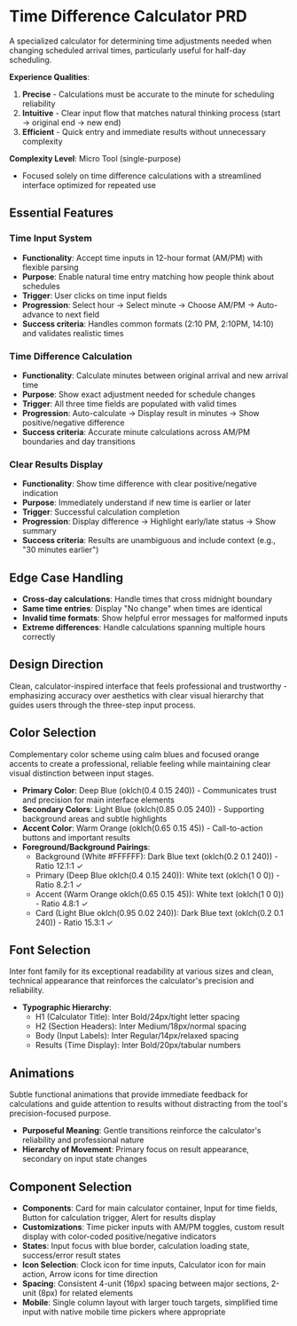 # Time Difference Calculator PRD

A specialized calculator for determining time adjustments needed when changing scheduled arrival times, particularly useful for half-day scheduling.

**Experience Qualities**:
1. **Precise** - Calculations must be accurate to the minute for scheduling reliability
2. **Intuitive** - Clear input flow that matches natural thinking process (start → original end → new end)
3. **Efficient** - Quick entry and immediate results without unnecessary complexity

**Complexity Level**: Micro Tool (single-purpose)
- Focused solely on time difference calculations with a streamlined interface optimized for repeated use

## Essential Features

### Time Input System
- **Functionality**: Accept time inputs in 12-hour format (AM/PM) with flexible parsing
- **Purpose**: Enable natural time entry matching how people think about schedules
- **Trigger**: User clicks on time input fields
- **Progression**: Select hour → Select minute → Choose AM/PM → Auto-advance to next field
- **Success criteria**: Handles common formats (2:10 PM, 2:10PM, 14:10) and validates realistic times

### Time Difference Calculation
- **Functionality**: Calculate minutes between original arrival and new arrival time
- **Purpose**: Show exact adjustment needed for schedule changes
- **Trigger**: All three time fields are populated with valid times
- **Progression**: Auto-calculate → Display result in minutes → Show positive/negative difference
- **Success criteria**: Accurate minute calculations across AM/PM boundaries and day transitions

### Clear Results Display
- **Functionality**: Show time difference with clear positive/negative indication
- **Purpose**: Immediately understand if new time is earlier or later
- **Trigger**: Successful calculation completion
- **Progression**: Display difference → Highlight early/late status → Show summary
- **Success criteria**: Results are unambiguous and include context (e.g., "30 minutes earlier")

## Edge Case Handling

- **Cross-day calculations**: Handle times that cross midnight boundary
- **Same time entries**: Display "No change" when times are identical  
- **Invalid time formats**: Show helpful error messages for malformed inputs
- **Extreme differences**: Handle calculations spanning multiple hours correctly

## Design Direction

Clean, calculator-inspired interface that feels professional and trustworthy - emphasizing accuracy over aesthetics with clear visual hierarchy that guides users through the three-step input process.

## Color Selection

Complementary color scheme using calm blues and focused orange accents to create a professional, reliable feeling while maintaining clear visual distinction between input stages.

- **Primary Color**: Deep Blue (oklch(0.4 0.15 240)) - Communicates trust and precision for main interface elements
- **Secondary Colors**: Light Blue (oklch(0.85 0.05 240)) - Supporting background areas and subtle highlights  
- **Accent Color**: Warm Orange (oklch(0.65 0.15 45)) - Call-to-action buttons and important results
- **Foreground/Background Pairings**: 
  - Background (White #FFFFFF): Dark Blue text (oklch(0.2 0.1 240)) - Ratio 12.1:1 ✓
  - Primary (Deep Blue oklch(0.4 0.15 240)): White text (oklch(1 0 0)) - Ratio 8.2:1 ✓
  - Accent (Warm Orange oklch(0.65 0.15 45)): White text (oklch(1 0 0)) - Ratio 4.8:1 ✓
  - Card (Light Blue oklch(0.95 0.02 240)): Dark Blue text (oklch(0.2 0.1 240)) - Ratio 15.3:1 ✓

## Font Selection

Inter font family for its exceptional readability at various sizes and clean, technical appearance that reinforces the calculator's precision and reliability.

- **Typographic Hierarchy**: 
  - H1 (Calculator Title): Inter Bold/24px/tight letter spacing
  - H2 (Section Headers): Inter Medium/18px/normal spacing  
  - Body (Input Labels): Inter Regular/14px/relaxed spacing
  - Results (Time Display): Inter Bold/20px/tabular numbers

## Animations

Subtle functional animations that provide immediate feedback for calculations and guide attention to results without distracting from the tool's precision-focused purpose.

- **Purposeful Meaning**: Gentle transitions reinforce the calculator's reliability and professional nature
- **Hierarchy of Movement**: Primary focus on result appearance, secondary on input state changes

## Component Selection

- **Components**: Card for main calculator container, Input for time fields, Button for calculation trigger, Alert for results display
- **Customizations**: Time picker inputs with AM/PM toggles, custom result display with color-coded positive/negative indicators
- **States**: Input focus with blue border, calculation loading state, success/error result states
- **Icon Selection**: Clock icon for time inputs, Calculator icon for main action, Arrow icons for time direction
- **Spacing**: Consistent 4-unit (16px) spacing between major sections, 2-unit (8px) for related elements
- **Mobile**: Single column layout with larger touch targets, simplified time input with native mobile time pickers where appropriate